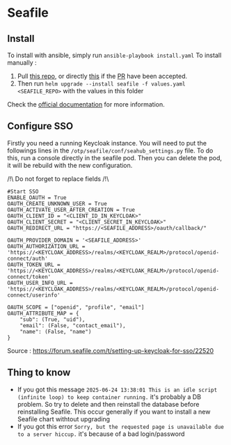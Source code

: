 # Seafile

## Install
To install with ansible, simply run `ansible-playbook install.yaml`
To install manually :
1. Pull [this repo](https://github.com/Aleridia/seafile-helm-chart), or directly [this](https://github.com/haiwen/seafile-helm-chart) if the [PR](https://github.com/haiwen/seafile-helm-chart/pull/12/files) have been accepted.
2. Then run `helm upgrade --install seafile -f values.yaml <SEAFILE_REPO>` with the values in this folder

Check the [official documentation](https://manual.seafile.com/12.0/setup/helm_chart_single_node/) for more information.

## Configure SSO
Firstly you need a running Keycloak instance.
You will need to put the followings lines in the `/otp/seafile/conf/seahub_settings.py` file. To do this, run a console directly in the seafile pod. Then you can delete the pod, it will be rebuild with the new configuration.

/!\ Do not forget to replace fields /!\

```
#Start SSO
ENABLE_OAUTH = True
OAUTH_CREATE_UNKNOWN_USER = True
OAUTH_ACTIVATE_USER_AFTER_CREATION = True
OAUTH_CLIENT_ID = "<CLIENT_ID_IN_KEYCLOAK>"
OAUTH_CLIENT_SECRET = "<CLIENT_SECRET_IN_KEYCLOAK>"
OAUTH_REDIRECT_URL = "https://<SEAFILE_ADDRESS>/oauth/callback/"

OAUTH_PROVIDER_DOMAIN = '<SEAFILE_ADDRESS>'
OAUTH_AUTHORIZATION_URL = 'https://<KEYCLOAK_ADDRESS>/realms/<KEYCLOAK_REALM>/protocol/openid-connect/auth'
OAUTH_TOKEN_URL = 'https://<KEYCLOAK_ADDRESS>/realms/<KEYCLOAK_REALM>/protocol/openid-connect/token'
OAUTH_USER_INFO_URL = 'https://<KEYCLOAK_ADDRESS>/realms/<KEYCLOAK_REALM>/protocol/openid-connect/userinfo'

OAUTH_SCOPE = ["openid", "profile", "email"]
OAUTH_ATTRIBUTE_MAP = {
    "sub": (True, "uid"),
    "email": (False, "contact_email"),
    "name": (False, "name")
}
```

Source : https://forum.seafile.com/t/setting-up-keycloak-for-sso/22520

## Thing to know
- If you got this message `2025-06-24 13:38:01 This is an idle script (infinite loop) to keep container running.` it's probably a DB problem. So try to delete and then reinstall the database before reinstalling Seafile. This occur generally if you want to install a new Seafile chart withtout upgrading
- If you got this error `Sorry, but the requested page is unavailable due to a server hiccup.` it's because of a bad login/password